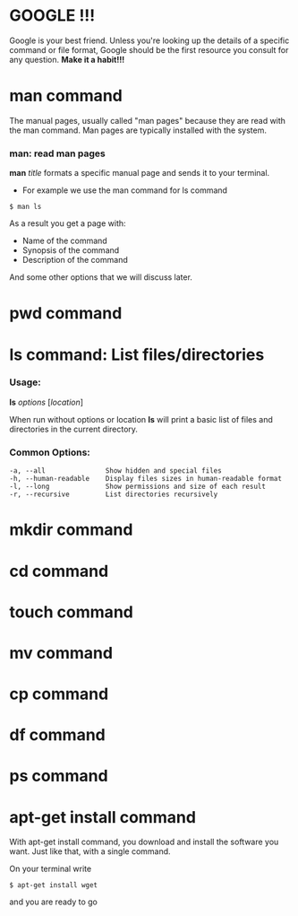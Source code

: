 # GOOGLE !!!

Google is your best friend. Unless you're looking up the details of a specific command or file format, Google should be the first resource you consult for any question. **Make it a habit!!!**

# man command

The manual pages, usually called "man pages" because they are read with the man command. Man pages are typically installed with the system.

### man: read man pages

**man** *title* formats a specific manual page and sends it to your terminal.

* For example we use the man command for ls command

```
$ man ls
```

As a result you get a page with:

* Name of the command
* Synopsis of the command
* Description of the command

And some other options that we will discuss later.

# pwd command

# ls command: List files/directories
### Usage:
**ls** *options* [*location*]

When run without options or location **ls** will print a basic list of files and directories in the current directory.

### Common Options:
```
-a, --all               Show hidden and special files
-h, --human-readable    Display files sizes in human-readable format
-l, --long              Show permissions and size of each result
-r, --recursive         List directories recursively
```

# mkdir command

# cd command

# touch command

# mv command

# cp command 

# df command

# ps command

# apt-get install command

With apt-get install command, you download and install the software you want. Just like that, with a single command.

On your terminal write

```
$ apt-get install wget
```
and you are ready to go
